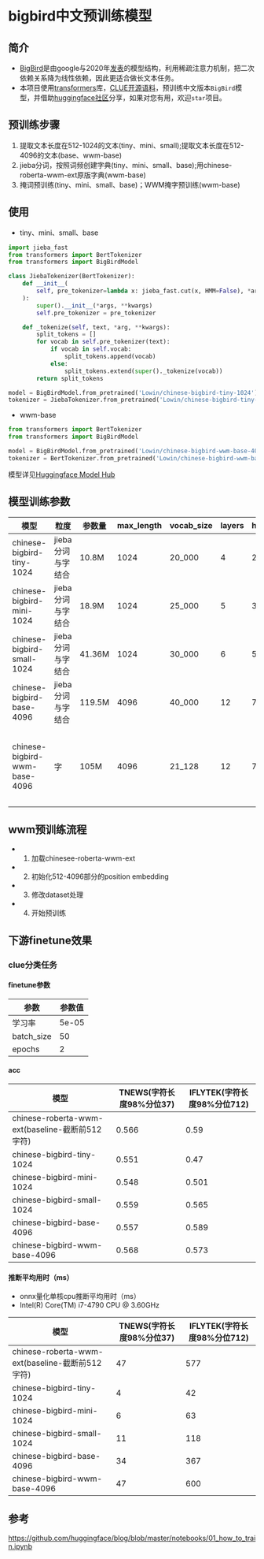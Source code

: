 # bigbird中文预训练模型

## 简介
+ [BigBird](https://github.com/google-research/bigbird)是由google与2020年[发表](https://arxiv.org/abs/2007.14062)的模型结构，利用稀疏注意力机制，把二次依赖关系降为线性依赖，因此更适合做长文本任务。
+ 本项目使用[transformers](https://github.com/huggingface/transformers)库，[CLUE开源语料](https://github.com/brightmart/nlp_chinese_corpus)，预训练中文版本`BigBird`模型，并借助[huggingface社区](https://huggingface.co/Lowin)分享，如果对您有用，欢迎`star`项目。

## 预训练步骤
1. 提取文本长度在512-1024的文本(tiny、mini、small);提取文本长度在512-4096的文本(base、wwm-base)
2. jieba分词，按照词频创建字典(tiny、mini、small、base);用chinese-roberta-wwm-ext原版字典(wwm-base)
3. 掩词预训练(tiny、mini、small、base)；WWM掩字预训练(wwm-base)

## 使用
+ tiny、mini、small、base
```python
import jieba_fast
from transformers import BertTokenizer
from transformers import BigBirdModel

class JiebaTokenizer(BertTokenizer):
    def __init__(
        self, pre_tokenizer=lambda x: jieba_fast.cut(x, HMM=False), *args, **kwargs
    ):
        super().__init__(*args, **kwargs)
        self.pre_tokenizer = pre_tokenizer

    def _tokenize(self, text, *arg, **kwargs):
        split_tokens = []
        for vocab in self.pre_tokenizer(text):
            if vocab in self.vocab:
                split_tokens.append(vocab)
            else:
                split_tokens.extend(super()._tokenize(vocab))
        return split_tokens

model = BigBirdModel.from_pretrained('Lowin/chinese-bigbird-tiny-1024')
tokenizer = JiebaTokenizer.from_pretrained('Lowin/chinese-bigbird-tiny-1024')
```

+ wwm-base

```python
from transformers import BertTokenizer
from transformers import BigBirdModel

model = BigBirdModel.from_pretrained('Lowin/chinese-bigbird-wwm-base-4096')
tokenizer = BertTokenizer.from_pretrained('Lowin/chinese-bigbird-wwm-base-4096')
```

模型详见[Huggingface Model Hub](https://huggingface.co/Lowin)

## 模型训练参数
| 模型                          | 粒度              | 参数量 | max_length | vocab_size | layers | hidden_size | heads | total_step |
|-------------------------------|-------------------|--------|------------|------------|--------|-------------|-------|------------|
| chinese-bigbird-tiny-1024     | jieba分词与字结合 | 10.8M  | 1024       | 20_000     | 4      | 220         | 11    | 150K       |
| chinese-bigbird-mini-1024     | jieba分词与字结合 | 18.9M  | 1024       | 25_000     | 5      | 300         | 10    | 150K       |
| chinese-bigbird-small-1024    | jieba分词与字结合 | 41.36M | 1024       | 30_000     | 6      | 512         | 8     | 150K       |
| chinese-bigbird-base-4096     | jieba分词与字结合 | 119.5M | 4096       | 40_000     | 12     | 768         | 12    | 30K        |
| chinese-bigbird-wwm-base-4096 | 字                | 105M   | 4096       | 21_128     | 12     | 768         | 12    | 2K（在chinesee-roberta-wwm-ext权重基础继续WWM预训练）         |

## wwm预训练流程
+ 1. 加载chinesee-roberta-wwm-ext
+ 2. 初始化512-4096部分的position embedding
+ 3. 修改dataset处理
+ 4. 开始预训练

## 下游finetune效果
### clue分类任务
#### finetune参数
| 参数       | 参数值 |
|------------|--------|
| 学习率     | 5e-05  |
| batch_size | 50     |
| epochs     | 2      |

#### acc
| 模型                                            | TNEWS(字符长度98%分位37) | IFLYTEK(字符长度98%分位712) |
|-------------------------------------------------|-----------------------|-----------------------------|
| chinese-roberta-wwm-ext(baseline-截断前512字符) | 0.566                 | 0.59                        |
| chinese-bigbird-tiny-1024                       | 0.551                 | 0.47                        |
| chinese-bigbird-mini-1024                       | 0.548                 | 0.501                       |
| chinese-bigbird-small-1024                      | 0.559                 | 0.565                       |
| chinese-bigbird-base-4096                       | 0.557                 | 0.589                       |
| chinese-bigbird-wwm-base-4096                   | 0.568                 | 0.573                       |

#### 推断平均用时（ms）

+ onnx量化单核cpu推断平均用时（ms）
+ Intel(R) Core(TM) i7-4790 CPU @ 3.60GHz

| 模型                                            | TNEWS(字符长度98%分位37) | IFLYTEK(字符长度98%分位712) |
|-------------------------------------------------|-----------------------|-----------------------------|
| chinese-roberta-wwm-ext(baseline-截断前512字符) | 47                    | 577                         |
| chinese-bigbird-tiny-1024                       | 4                     | 42                          |
| chinese-bigbird-mini-1024                       | 6                     | 63                          |
| chinese-bigbird-small-1024                      | 11                    | 118                         |
| chinese-bigbird-base-4096                       | 34                    | 367                         |
| chinese-bigbird-wwm-base-4096                   | 47                    | 600                         |


## 参考

https://github.com/huggingface/blog/blob/master/notebooks/01_how_to_train.ipynb
